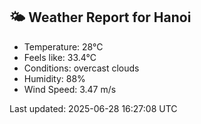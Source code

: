 <!-- WEATHER-START -->
## 🌤 Weather Report for Hanoi

- Temperature: 28°C
- Feels like: 33.4°C
- Conditions: overcast clouds
- Humidity: 88%
- Wind Speed: 3.47 m/s

Last updated: 2025-06-28 16:27:08 UTC
<!-- WEATHER-END -->

